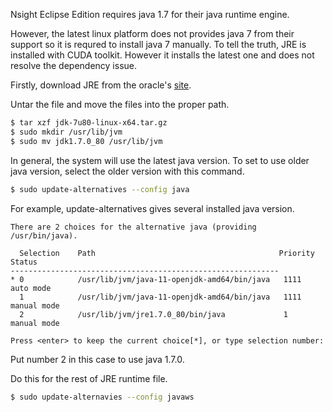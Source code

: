 Nsight Eclipse Edition requires java 1.7 for their java runtime engine.

However, the latest linux platform does not provides java 7 from their support so it is requred to install java 7 manually.
To tell the truth, JRE is installed with CUDA toolkit. However it installs the latest one and does not resolve the dependency issue. 


Firstly, download JRE from the oracle's [site](https://www.oracle.com/technetwork/java/javase/downloads/java-archive-downloads-javase7-521261.html).

Untar the file and move the files into the proper path.
```bash
$ tar xzf jdk-7u80-linux-x64.tar.gz
$ sudo mkdir /usr/lib/jvm
$ sudo mv jdk1.7.0_80 /usr/lib/jvm
```

In general, the system will use the latest java version. To set to use older java version, select the older version with this command.

```bash
$ sudo update-alternatives --config java

```

For example, update-alternatives gives several installed java version.

```
There are 2 choices for the alternative java (providing /usr/bin/java).

  Selection    Path                                         Priority   Status
------------------------------------------------------------
* 0            /usr/lib/jvm/java-11-openjdk-amd64/bin/java   1111      auto mode
  1            /usr/lib/jvm/java-11-openjdk-amd64/bin/java   1111      manual mode
  2            /usr/lib/jvm/jre1.7.0_80/bin/java             1         manual mode

Press <enter> to keep the current choice[*], or type selection number:
```


Put number 2 in this case to use java 1.7.0.

Do this for the rest of JRE runtime file.
```bash
$ sudo update-alternavies --config javaws
```

